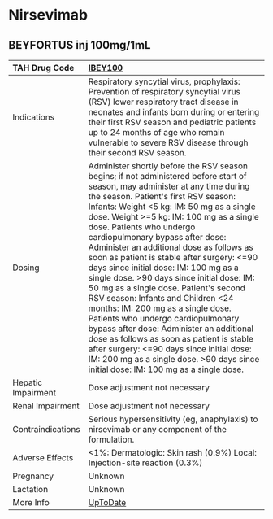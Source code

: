 # Nirsevimab

## BEYFORTUS inj 100mg/1mL

| TAH Drug Code      | [IBEY100](https://www.tahsda.org.tw/drugs/hissearch.php?drug_code=IBEY100)                                                                                                                                                                                                                                                                                                                                                                                                                                                                                                                                                                                                                                                                                                                                                                                                                          |
|:-------------------|:----------------------------------------------------------------------------------------------------------------------------------------------------------------------------------------------------------------------------------------------------------------------------------------------------------------------------------------------------------------------------------------------------------------------------------------------------------------------------------------------------------------------------------------------------------------------------------------------------------------------------------------------------------------------------------------------------------------------------------------------------------------------------------------------------------------------------------------------------------------------------------------------------|
| Indications        | Respiratory syncytial virus, prophylaxis: Prevention of respiratory syncytial virus (RSV) lower respiratory tract disease in neonates and infants born during or entering their first RSV season and pediatric patients up to 24 months of age who remain vulnerable to severe RSV disease through their second RSV season.                                                                                                                                                                                                                                                                                                                                                                                                                                                                                                                                                                         |
| Dosing             | Administer shortly before the RSV season begins; if not administered before start of season, may administer at any time during the season. Patient's first RSV season: Infants: Weight <5 kg: IM: 50 mg as a single dose. Weight >=5 kg: IM: 100 mg as a single dose. Patients who undergo cardiopulmonary bypass after dose: Administer an additional dose as follows as soon as patient is stable after surgery: <=90 days since initial dose: IM: 100 mg as a single dose. >90 days since initial dose: IM: 50 mg as a single dose. Patient's second RSV season: Infants and Children <24 months: IM: 200 mg as a single dose. Patients who undergo cardiopulmonary bypass after dose: Administer an additional dose as follows as soon as patient is stable after surgery: <=90 days since initial dose: IM: 200 mg as a single dose. >90 days since initial dose: IM: 100 mg as a single dose. |
| Hepatic Impairment | Dose adjustment not necessary                                                                                                                                                                                                                                                                                                                                                                                                                                                                                                                                                                                                                                                                                                                                                                                                                                                                       |
| Renal Impairment   | Dose adjustment not necessary                                                                                                                                                                                                                                                                                                                                                                                                                                                                                                                                                                                                                                                                                                                                                                                                                                                                       |
| Contraindications  | Serious hypersensitivity (eg, anaphylaxis) to nirsevimab or any component of the formulation.                                                                                                                                                                                                                                                                                                                                                                                                                                                                                                                                                                                                                                                                                                                                                                                                       |
| Adverse Effects    | <1%: Dermatologic: Skin rash (0.9%) Local: Injection-site reaction (0.3%)                                                                                                                                                                                                                                                                                                                                                                                                                                                                                                                                                                                                                                                                                                                                                                                                                           |
| Pregnancy          | Unknown                                                                                                                                                                                                                                                                                                                                                                                                                                                                                                                                                                                                                                                                                                                                                                                                                                                                                             |
| Lactation          | Unknown                                                                                                                                                                                                                                                                                                                                                                                                                                                                                                                                                                                                                                                                                                                                                                                                                                                                                             |
| More Info          | [UpToDate](https://www.uptodate.com/contents/nirsevimab-drug-information)                                                                                                                                                                                                                                                                                                                                                                                                                                                                                                                                                                                                                                                                                                                                                                                                                           |

